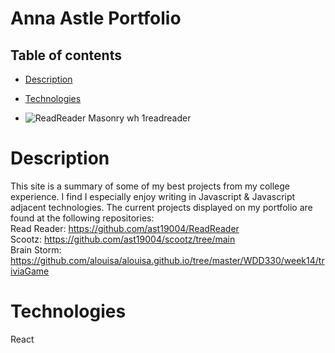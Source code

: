 # Anna Astle Portfolio

## Table of contents

- [Description](#description)
- [Technologies](#technologies)

- ![ReadReader Masonry wh 1readreader](https://github.com/ast19004/ReadReader/assets/84036167/6dda6ced-272e-41f2-81fa-1b63e0649ba2)

# Description

This site is a summary of some of my best projects from my college experience. I find I especially enjoy writing in Javascript & Javascript adjacent technologies. The current projects displayed on my portfolio are found at the following repositories:
<br/>
Read Reader: https://github.com/ast19004/ReadReader<br/>
Scootz: https://github.com/ast19004/scootz/tree/main<br/>
Brain Storm: https://github.com/alouisa/alouisa.github.io/tree/master/WDD330/week14/triviaGame

# Technologies

React
